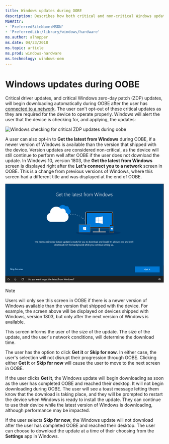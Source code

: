 ```yaml
---
title: Windows updates during OOBE
description: Describes how both critical and non-critical Windows updates can download during a user's Out of Box Experience
MSHAttr:
- 'PreferredSiteName:MSDN'
- 'PreferredLib:/library/windows/hardware'
ms.author: alhopper
ms.date: 04/23/2018
ms.topic: article
ms.prod: windows-hardware
ms.technology: windows-oem
---
```

# Windows updates during OOBE

Critical driver updates, and critical Windows zero-day patch (ZDP) updates, will begin downloading automatically during OOBE after the user has [connected to a network](oobe-screen-details.md#connect-users-to-the-network). The user can't opt-out of these critical updates as they are required for the device to operate properly. Windows will alert the user that the device is checking for, and applying, the updates:

![Windows checking for critical ZDP updates during oobe](images/zdp-oobe.png)

A user can also opt-in to **Get the latest from Windows** during OOBE, if a newer version of Windows is available than the version that shipped with the device. Version updates are considered non-critical, as the device will still continue to perform well after OOBE if the user does not download the update. In Windows 10, version 1803, the **Get the latest from Windows** screen is displayed right after the **Let's connect you to a network** screen in OOBE. This is a change from previous versions of Windows, where this screen had a different title and was displayed at the end of OOBE.

![Get the latest from Windows screen in OOBE](images/get-the-latest-from-windows-oobe.png)

> [!Note]
> Users will only see this screen in OOBE if there is a newer version of Windows available than the version that shipped with the device. For example, the screen above will be displayed on devices shipped with Windows, version 1803, but only after the next version of Windows is available.

This screen informs the user of the size of the update. The size of the update, and the user's network conditions, will determine the download time.

The user has the option to click **Get it** or **Skip for now**. In either case, the user's selection will not disrupt their progression through OOBE. Clicking either **Get it** or **Skip for now** will cause the user to move to the next screen in OOBE.

If the user clicks **Get it**, the Windows update will begin downloading as soon as the user has completed OOBE and reached their desktop. It will not begin downloading during OOBE. The user will see a toast message letting them know that the download is taking place, and they will be prompted to restart the device when Windows is ready to install the update. They can continue to use their device while the latest version of Windows is downloading, although performance may be impacted.

If the user selects **Skip for now**, the Windows update will not download after the user has completed OOBE and reached their desktop. The user can choose to download the update at a time of their choosing from the **Settings** app in Windows.